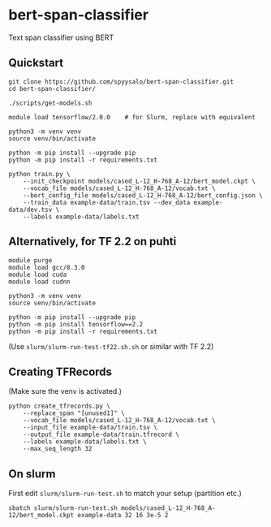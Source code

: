 # bert-span-classifier

Text span classifier using BERT

## Quickstart

```
git clone https://github.com/spyysalo/bert-span-classifier.git
cd bert-span-classifier/

./scripts/get-models.sh

module load tensorflow/2.0.0    # for Slurm, replace with equivalent

python3 -m venv venv
source venv/bin/activate

python -m pip install --upgrade pip
python -m pip install -r requirements.txt

python train.py \
    --init_checkpoint models/cased_L-12_H-768_A-12/bert_model.ckpt \
    --vocab_file models/cased_L-12_H-768_A-12/vocab.txt \
    --bert_config_file models/cased_L-12_H-768_A-12/bert_config.json \
    --train_data example-data/train.tsv --dev_data example-data/dev.tsv \
    --labels example-data/labels.txt
```

## Alternatively, for TF 2.2 on puhti

```
module purge
module load gcc/8.3.0
module load cuda
module load cudnn

python3 -m venv venv
source venv/bin/activate

python -m pip install --upgrade pip
python -m pip install tensorflow==2.2
python -m pip install -r requirements.txt
```

(Use `slurm/slurm-run-test-tf22.sh.sh` or similar with TF 2.2)

## Creating TFRecords

(Make sure the venv is activated.)

```
python create_tfrecords.py \
    --replace_span "[unused1]" \
    --vocab_file models/cased_L-12_H-768_A-12/vocab.txt \
    --input_file example-data/train.tsv \
    --output_file example-data/train.tfrecord \
    --labels example-data/labels.txt \
    --max_seq_length 32
```

## On slurm

First edit `slurm/slurm-run-test.sh` to match your setup (partition etc.)

```
sbatch slurm/slurm-run-test.sh models/cased_L-12_H-768_A-12/bert_model.ckpt example-data 32 16 3e-5 2
```
